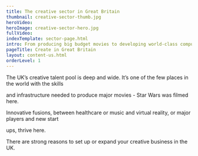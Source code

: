 ```yaml
---
title: The creative sector in Great Britain
thumbnail: creative-sector-thumb.jpg
heroVideo: 
heroImage: creative-sector-hero.jpg
fullVideo: 
indexTemplate: sector-page.html
intro: From producing big budget movies to developing world-class computer games, creativity is thriving in the UK.
pageTitle: Create in Great Britain
layout: content-us.html
orderLevel: 1
---
```

 
The UK’s creative talent pool is deep and wide. It’s one of the few places in the world with the skills

and infrastructure needed to produce major movies - Star Wars was filmed here.

Innovative fusions, between healthcare or music and virtual reality, or major players and new start

ups, thrive here.

There are strong reasons to set up or expand your creative business in the UK.